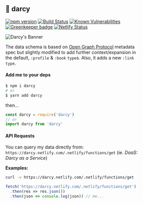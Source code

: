<meta name="viewport" content="width=device-width, initial-scale=1">
<link rel="stylesheet" href="https://cdnjs.cloudflare.com/ajax/libs/github-markdown-css/3.0.1/github-markdown.min.css">
<style>
	.markdown-body {
		box-sizing: border-box;
		min-width: 200px;
		max-width: 980px;
		margin: 0 auto;
		padding: 45px;
	}

	@media (max-width: 767px) {
		.markdown-body {
			padding: 15px;
		}
	}
</style>
<article class="markdown-body">

# 👤 darcy

[![npm version](https://badge.fury.io/js/darcy.svg)](https://badge.fury.io/js/darcy) [![Build Status](https://travis-ci.org/darcyclarke/darcy.svg?branch=master)](https://travis-ci.org/darcyclarke/darcy) [![Known Vulnerabilities](https://snyk.io/test/github/darcyclarke/darcy/badge.svg)](https://snyk.io/test/github/darcyclarke/darcy) [![Greenkeeper badge](https://badges.greenkeeper.io/darcyclarke/darcy.svg)](https://greenkeeper.io/) [![Netlify Status](https://api.netlify.com/api/v1/badges/e2e9f0d7-1859-45fc-a025-95941ad1843b/deploy-status)](https://app.netlify.com/sites/api-services/deploys)

![Darcy's Banner](https://user-images.githubusercontent.com/459713/54567108-245ebd00-49a9-11e9-9ff7-8c24895a4350.jpg)

The data schema is based on [Open Graph Protocol](http://ogp.me/) metadata spec but slightly modified to add further context/expansion in the default, `:profile` & `:book` `type`s. Also, it adds a new `:link` `type`.

#### Add me to your deps

```bash
$ npm i darcy
# or
$ yarn add darcy
```

then...

```js
const darcy = require('darcy')
// or
import darcy from 'darcy'
```

#### API Requests

You can query my data directly from: `https://darcy.netlify.com/.netlify/functions/get` (ie. *DaaS: Darcy as a Service*)

**Examples:**

```bash
curl -v https://darcy.netlify.com/.netlify/functions/get
```

```js
fetch('https://darcy.netlify.com/.netlify/functions/get')
  .then(res => res.json())
  .then(json => console.log(json)) // me...
```
</article>
